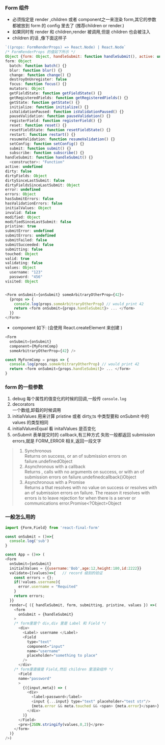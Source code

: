 ### Form 组件
- 必须指定是 render ,children 或者 component之一来渲染 form,其它的参数都被放到 form 的 config 里去了  (推荐children or render.)  
- 如果同时有 render 和 children,render 被调用,但是 children 也会被注入  
- children 的话 ,像下面这样子
```js
`((props: FormRenderProps) => React.Node) | React.Node`
/* FormRenderProps 的值如下所示 */
Object {form: Object, handleSubmit: function handleSubmit(), active: undefined, dirty: false, dirtyFields: Object…}
form: Object
  batch: function batch() {}
  blur: function blur() {}
  change: function change() {}
  destroyOnUnregister: false
  focus: function focus() {}
  mutators: Object
  getFieldState: function getFieldState() {}
  getRegisteredFields: function getRegisteredFields() {}
  getState: function getState() {}
  initialize: function initialize() {}
  isValidationPaused: function isValidationPaused() {}
  pauseValidation: function pauseValidation() {}
  registerField: function registerField() {}
  reset: function reset() {}
  resetFieldState: function resetFieldState() {}
  restart: function restart() {}
  resumeValidation: function resumeValidation() {}
  setConfig: function setConfig() {}
  submit: function submit() {}
  subscribe: function subscribe() {}
handleSubmit: function handleSubmit() {}
  <constructor>: "Function"
active: undefined
dirty: false
dirtyFields: Object
dirtySinceLastSubmit: false
dirtyFieldsSinceLastSubmit: Object
error: undefined
errors: Object
hasSubmitErrors: false
hasValidationErrors: false
initialValues: Object
invalid: false
modified: Object
modifiedSinceLastSubmit: false
pristine: true
submitError: undefined
submitErrors: undefined
submitFailed: false
submitSucceeded: false
submitting: false
touched: Object
valid: true
validating: false
values: Object
  username: "123"
  password: "456"
visited: Object


<Form onSubmit={onSubmit} someArbitraryOtherProp={42}>
  {props => {
    console.log(props.someArbitraryOtherProp) // would print 42
    return <form onSubmit={props.handleSubmit}> ... </form>
  }}
</Form>
```
- component 如下:  (会使用 React.createElement 来创建 )  
```js
<Form
  onSubmit={onSubmit}
  component={MyFormComp}
  someArbitraryOtherProp={42} />

const MyFormComp = props => {
  console.log(props.someArbitraryOtherProp) // would print 42
  return <form onSubmit={props.handleSubmit}> ... </form>
}
```
### form 的一些参数
1. debug
  每个属性的值变化的时候的回调,一般传 `console.log`  
2. decorators  
  一个数组,卸载的时候调用  
3. initialValues
  用来计算 pristine 或者 dirty,ts 中类型要和 onSubmit 中的 values 的类型相同    
4. initialValuesEqual
  看 initalValues 是否变化
5. onSubmit  表单提交时的 callback,有三种方式
  失败一般都返回 submission errors,就是 FORM_ERROR 相关,返回一段文字   
  > 1. Synchronous  
    Returns on success, or an of submission errors on failure.undefinedObject  
  > 2. Asynchronous with a callback  
    Returns , calls with no arguments on success, or with an of submission errors on failure.undefinedcallback()Object  
  > 3. Asynchronous with a Promise  
    Returns a that resolves with no value on success or resolves with an of submission errors on failure. The reason it resolves with errors is to leave     rejection for when there is a server or communications error.Promise<?Object>Object
### 一般怎么用的
```js
import {Form,Field} from 'react-final-form'  

const onSubmit = ()=>{
  console.log('sub')
}

const App = ()=> (
<Form 
  onSubmit={onSubmit}
  initialValues = {{username:'Bob',age:12,height:180,id:2222}}
  validate={(values)=>{   // record 级别的验证
    const errors = {};
    if(!values.username){
      error.username = "Requited"
    }
    return errors;
  }}
  render={ ({ handleSubmit, form, submitting, pristine, values }) =>(  // 这里必须是 component| render | children
    <form
      onSubmit = {handleSubmit}
    >
    /* form里是个 div,div 里是 Label 和 Field */
      <div>
        <Label> username </Label>
        <Field
          type="text"
          component="input"
          name="username" 
          placeholder="something to place"
        /> 
      </div>
    /* form里直接是 Field,然后 children 里渲染组件 */
      <Field
      name="password"
      >
        {({input,meta}) => (
          <div>
            <label>password</label>
            <input {...input} type="text" placeholder="test str"/>
            {meta.error && meta.touched && <span> {meta.error}</span>}  // record-level 的验证时,写在这
          </div>
        )}
      </Field>
      <pre>{JSON.stringify(values,0,2)}</pre>
    </form>
  )}
/>)

```
